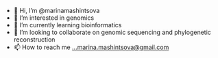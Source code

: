 - 👋 Hi, I’m @marinamashintsova
- 👀 I’m interested in genomics
- 🌱 I’m currently learning bioinformatics
- 💞️ I’m looking to collaborate on genomic sequencing and phylogenetic reconstruction
- 📫 How to reach me ...marina.mashintsova@gmail.com

<!---
marinamashintsova/marinamashintsova is a ✨ special ✨ repository because its `README.md` (this file) appears on your GitHub profile.
You can click the Preview link to take a look at your changes.
--->

